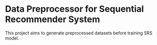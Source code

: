 # Data Preprocessor for Sequential Recommender System

This project aims to generate preprocessed datasets before training SRS model.
